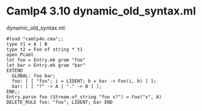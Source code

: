 <!-- ((! set title Camlp4 3.10  !)) ((! set learn !)) -->
<!-- ((! set center !)) -->

# Camlp4 3.10 dynamic_old_syntax.ml
dynamic_old_syntax.ml:

```ocamltop
#load "camlp4o.cma";;
type t1 = A | B
type t2 = Foo of string * t1
open Pcaml
let foo = Entry.mk gram "foo"
let bar = Entry.mk gram "bar"
EXTEND
  GLOBAL: foo bar;
  foo: [ [ "foo"; i = LIDENT; b = bar -> Foo(i, b) ] ];
  bar: [ [ "?" -> A | "." -> B ] ];
END;;
Entry.parse foo (Stream.of_string "foo x?") = Foo("x", A)
DELETE_RULE foo: "foo"; LIDENT; bar END

```
